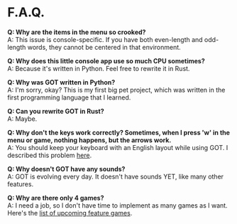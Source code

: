 # F.A.Q.

**Q: Why are the items in the menu so crooked?**  
A: This issue is console-specific. If you have both even-length and odd-length words, they cannot be centered in that environment.

**Q: Why does this little console app use so much CPU sometimes?**  
A: Because it's written in Python. Feel free to rewrite it in Rust.

**Q: Why was GOT written in Python?**  
A: I'm sorry, okay? This is my first big pet project, which was written in the first programming language that I learned.

**Q: Can you rewrite GOT in Rust?**  
A: Maybe.

**Q: Why don't the keys work correctly? Sometimes, when I press 'w' in the menu or game, nothing happens, but the arrows work.**  
A: You should keep your keyboard with an English layout while using GOT. I described this problem [here](link-to-twitter-post).

**Q: Why doesn't GOT have any sounds?**  
A: GOT is evolving every day. It doesn't have sounds YET, like many other features.

**Q: Why are there only 4 games?**  
A: I need a job, so I don't have time to implement as many games as I want. Here's the [list of upcoming feature games](https://github.com/zluuba/games-of-terminal/tree/main/docs/upcoming-features.md). 
